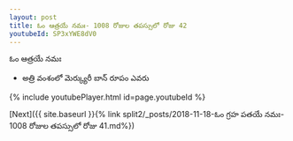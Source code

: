 ```yaml
---
layout: post
title: ఓం ఆత్రయే నమః- 1008 రోజుల తపస్సులో రోజు 42
youtubeId: SP3xYWE8dV0
---
```

 
 
 ఓం ఆత్రయే నమః  
 
 -  అత్రి వంశంలో మెర్క్యురీ బాన్ రూపం ఎవరు 
 
  
 
  
 
 
 
 
 
 


{% include youtubePlayer.html id=page.youtubeId %}
 
[Next]({{ site.baseurl }}{% link  split2/_posts/2018-11-18-ఓం గ్రహ పతయే నమః- 1008 రోజుల తపస్సులో రోజు 41.md%})
 
